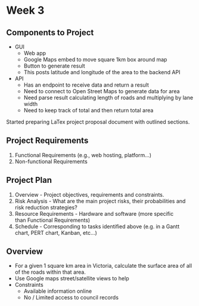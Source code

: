 # Week 3

## Components to Project

* GUI
  * Web app
  * Google Maps embed to move square 1km box around map
  * Button to generate result
  * This posts latitude and longitude of the area to the backend API
* API
  * Has an endpoint to receive data and return a result
  * Need to connect to Open Street Maps to generate data for area
  * Need parse result calculating length of roads and multiplying by lane width
  * Need to keep track of total and then return total area

Started preparing LaTex project proposal document with outlined sections.

## Project Requirements

1. Functional Requirements (e.g., web hosting, platform…)
2. Non-functional Requirements

## Project Plan

1. Overview - Project objectives, requirements and constraints.
2. Risk Analysis - What are the main project risks, their probabilities and risk reduction strategies?
3. Resource Requirements - Hardware and software (more specific than Functional Requirements)
4. Schedule - Corresponding to tasks identified above (e.g. in a Gantt chart, PERT chart, Kanban, etc...)

## Overview

* For a given 1 square km area in Victoria, calculate the surface area of all of the roads within that area.
* Use Google maps street/satellite views to help
* Constraints
  * Available information online
  * No / Limited access to council records
